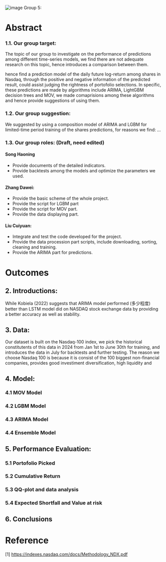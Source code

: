 ![image](https://github.com/user-attachments/assets/2f1938cb-7ab2-40cb-84ed-26163bb79f2a)
Group 5:
# Abstract
### 1.1. Our group target:
The topic of our group to investigate on the performance of predictions among different time-series models, we find there are not adequate research on this topic, hence introduces a comparison between them.

hence find a prediction model of the daily future log-return among shares in Nasdaq, through the positive and negative information of the predicted result, could assist judging the rightness of portofolio selections. In specific, these predictions are made by algorithms include ARIMA, LightGBM decision trees and MOV, we made comaprisions among these algorithms and hence provide suggestions of using them.

### 1.2. Our group suggestion:
We suggested by using a composition model of ARIMA and LGBM for limited-time period training of the shares predictions, for reasons we find: ...


### 1.3. Our group roles: (Draft, need edited)
#### Song Haoning
- Provide documents of the detailed indicators.
- Provide backtests among the models and optimize the parameters we used.

#### Zhang Dawei:
- Provide the basic scheme of the whole project.
- Provide the script for LGBM part
- Provide the script for MOV part.
- Provide the data displaying part.

#### Liu Cuiyuan:
- Integrate and test the code developed for the project.
- Provide the data procession part scripts, include downloading, sorting, cleaning and training.
- Provide the ARIMA part for predictions.

# Outcomes
## 2. Introductions:
While Kobiela (2022) suggests that ARIMA model performed (多少程度) better than LSTM model did on NASDAQ stock exchange data by providing a better accuracy as well as stability.

## 3. Data:
Our dataset is built on the Nasdaq-100 index, we pick the historical constitutents of this data in 2024 from Jan 1st to June 30th for training, and introduces the data in July for backtests and further testing. The reason we choose Nasdaq 100 is because it is consist of the 100 biggest non-financial companies, provides good investiment diversification, high liquidity and 

## 4. Model:
### 4.1 MOV Model

### 4.2 LGBM Model

### 4.3 ARIMA Model

### 4.4 Ensemble Model

## 5. Performance Evaluation:
### 5.1 Portofolio Picked

### 5.2 Cumulative Return

### 5.3 QQ-plot and data analysis

### 5.4 Expected Shortfall and Value at risk

## 6. Conclusions


# Reference
[1] https://indexes.nasdaq.com/docs/Methodology_NDX.pdf
  
